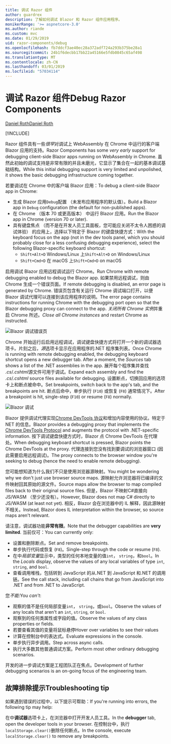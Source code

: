 ```yaml
---
title: 调试 Razor 组件
author: guardrex
description: 了解如何调试 Blazor 和 Razor 组件应用程序。
monikerRange: '>= aspnetcore-3.0'
ms.author: riande
ms.custom: mvc
ms.date: 01/29/2019
uid: razor-components/debug
ms.openlocfilehash: fb7ddcf3ae40ec28a372adf724a293b375be28a1
ms.sourcegitcommit: 24b1f6decbb17bb22a45166e5fdb0845c65af498
ms.translationtype: MT
ms.contentlocale: zh-CN
ms.lasthandoff: 03/01/2019
ms.locfileid: "57034114"
---
```

# <a name="debug-razor-components"></a><span data-ttu-id="fe1ea-103">调试 Razor 组件</span><span class="sxs-lookup"><span data-stu-id="fe1ea-103">Debug Razor Components</span></span>

[<span data-ttu-id="fe1ea-104">Daniel Roth</span><span class="sxs-lookup"><span data-stu-id="fe1ea-104">Daniel Roth</span></span>](https://github.com/danroth27)

[!INCLUDE[](~/includes/razor-components-preview-notice.md)]

<span data-ttu-id="fe1ea-105">Razor 组件具有一些*很早*对调试上 WebAssembly 在 Chrome 中运行的客户端 Blazor 应用的支持。</span><span class="sxs-lookup"><span data-stu-id="fe1ea-105">Razor Components has some *very early* support for debugging client-side Blazor apps running on WebAssembly in Chrome.</span></span> <span data-ttu-id="fe1ea-106">虽然此初始的调试支持是非常有限的并且未磨光，它显示了集合在一起的基本调试基础结构。</span><span class="sxs-lookup"><span data-stu-id="fe1ea-106">While this initial debugging support is very limited and unpolished, it shows the basic debugging infrastructure coming together.</span></span>

<span data-ttu-id="fe1ea-107">若要调试在 Chrome 中的客户端 Blazor 应用：</span><span class="sxs-lookup"><span data-stu-id="fe1ea-107">To debug a client-side Blazor app in Chrome:</span></span>

* <span data-ttu-id="fe1ea-108">生成 Blazor 应用`Debug`配置 （未发布应用程序的默认值）。</span><span class="sxs-lookup"><span data-stu-id="fe1ea-108">Build a Blazor app in `Debug` configuration (the default for non-published apps).</span></span>
* <span data-ttu-id="fe1ea-109">在 Chrome （版本 70 或更高版本） 中运行 Blazor 应用。</span><span class="sxs-lookup"><span data-stu-id="fe1ea-109">Run the Blazor app in Chrome (version 70 or later).</span></span>
* <span data-ttu-id="fe1ea-110">具有键盘焦点 （而不是在开发人员工具面板，您可能应关闭不太令人困惑的调试体验） 的应用上，选择以下特定于 Blazor 的键盘快捷方式：</span><span class="sxs-lookup"><span data-stu-id="fe1ea-110">With the keyboard focus on the app (not in the dev tools panel, which you should probably close for a less confusing debugging experience), select the following Blazor-specific keyboard shortcut:</span></span>
  * <span data-ttu-id="fe1ea-111">`Shift+Alt+D` Windows/Linux 上</span><span class="sxs-lookup"><span data-stu-id="fe1ea-111">`Shift+Alt+D` on Windows/Linux</span></span>
  * <span data-ttu-id="fe1ea-112">`Shift+Cmd+D` 在 macOS 上</span><span class="sxs-lookup"><span data-stu-id="fe1ea-112">`Shift+Cmd+D` on macOS</span></span>

<span data-ttu-id="fe1ea-113">启用调试 Blazor 应用远程调试运行 Chrome。</span><span class="sxs-lookup"><span data-stu-id="fe1ea-113">Run Chrome with remote debugging enabled to debug the Blazor app.</span></span> <span data-ttu-id="fe1ea-114">如果禁用远程调试，则由 Chrome 生成一个错误页面。</span><span class="sxs-lookup"><span data-stu-id="fe1ea-114">If remote debugging is disabled, an error page is generated by Chrome.</span></span> <span data-ttu-id="fe1ea-115">错误页包含有关运行 Chrome 调试端口打开，以便 Blazor 调试代理可以连接到该应用程序的说明。</span><span class="sxs-lookup"><span data-stu-id="fe1ea-115">The error page contains instructions for running Chrome with the debugging port open so that the Blazor debugging proxy can connect to the app.</span></span> <span data-ttu-id="fe1ea-116">*关闭所有 Chrome 实例*并重启 Chrome 所述。</span><span class="sxs-lookup"><span data-stu-id="fe1ea-116">*Close all Chrome instances* and restart Chrome as instructed.</span></span>

![Blazor 调试错误页](https://user-images.githubusercontent.com/1874516/43123091-01ec0796-8ed8-11e8-844c-23b4e6e9d069.png)

<span data-ttu-id="fe1ea-118">Chrome 开始运行后启用远程调试，调试键盘快捷方式将打开一个新的调试器选项卡。片刻之后，*源*选项卡显示在应用程序的.NET 程序集列表。</span><span class="sxs-lookup"><span data-stu-id="fe1ea-118">Once Chrome is running with remote debugging enabled, the debugging keyboard shortcut opens a new debugger tab. After a moment, the *Sources* tab shows a list of the .NET assemblies in the app.</span></span> <span data-ttu-id="fe1ea-119">展开每个程序集并查找 *.cs*/*.cshtml*源文件可用于调试。</span><span class="sxs-lookup"><span data-stu-id="fe1ea-119">Expand each assembly and find the *.cs*/*.cshtml* source files available for debugging.</span></span> <span data-ttu-id="fe1ea-120">设置断点，切换回应用的选项卡上和断点被命中。</span><span class="sxs-lookup"><span data-stu-id="fe1ea-120">Set breakpoints, switch back to the app's tab, and the breakpoints are hit.</span></span> <span data-ttu-id="fe1ea-121">断点后命中，单步执行 (`F10`) 或恢复 (`F8`) 通常情况下。</span><span class="sxs-lookup"><span data-stu-id="fe1ea-121">After a breakpoint is hit, single-step (`F10`) or resume (`F8`) normally.</span></span>

![Blazor 调试](https://user-images.githubusercontent.com/1874516/43123060-efb0b3b0-8ed7-11e8-9ea5-97aa34247a0b.png)

<span data-ttu-id="fe1ea-123">Blazor 提供调试代理实现[Chrome DevTools 协议](https://chromedevtools.github.io/devtools-protocol/)和增加内容使用的协议。特定于 NET 的信息。</span><span class="sxs-lookup"><span data-stu-id="fe1ea-123">Blazor provides a debugging proxy that implements the [Chrome DevTools Protocol](https://chromedevtools.github.io/devtools-protocol/) and augments the protocol with .NET-specific information.</span></span> <span data-ttu-id="fe1ea-124">按下调试键盘快捷方式时，Blazor 点 Chrome DevTools 在代理处。</span><span class="sxs-lookup"><span data-stu-id="fe1ea-124">When debugging keyboard shortcut is pressed, Blazor points the Chrome DevTools at the proxy.</span></span> <span data-ttu-id="fe1ea-125">代理连接到您没有找到要调试的浏览器窗口 (因此需要启用远程调试)。</span><span class="sxs-lookup"><span data-stu-id="fe1ea-125">The proxy connects to the browser window you're seeking to debug (hence the need to enable remote debugging).</span></span>

<span data-ttu-id="fe1ea-126">您可能想知道为什么我们不只是使用浏览器源映射。</span><span class="sxs-lookup"><span data-stu-id="fe1ea-126">You might be wondering why we don't just use browser source maps.</span></span> <span data-ttu-id="fe1ea-127">源映射允许浏览器将已编译的文件映射回其原始的源文件。</span><span class="sxs-lookup"><span data-stu-id="fe1ea-127">Source maps allow the browser to map compiled files back to their original source files.</span></span> <span data-ttu-id="fe1ea-128">但是，Blazor 不映射C#直接向 JS/WASM （至少还没有）。</span><span class="sxs-lookup"><span data-stu-id="fe1ea-128">However, Blazor does not map C# directly to JS/WASM (at least not yet).</span></span> <span data-ttu-id="fe1ea-129">相反，Blazor 会在浏览器中的 IL 解释，因此源映射不相关。</span><span class="sxs-lookup"><span data-stu-id="fe1ea-129">Instead, Blazor does IL interpretation within the browser, so source maps aren't relevant.</span></span>

<span data-ttu-id="fe1ea-130">请注意，调试器功能**非常有限**。</span><span class="sxs-lookup"><span data-stu-id="fe1ea-130">Note that the debugger capabilities are **very limited**.</span></span> <span data-ttu-id="fe1ea-131">当前仅可：</span><span class="sxs-lookup"><span data-stu-id="fe1ea-131">You can currently only:</span></span>

* <span data-ttu-id="fe1ea-132">设置和删除断点。</span><span class="sxs-lookup"><span data-stu-id="fe1ea-132">Set and remove breakpoints.</span></span>
* <span data-ttu-id="fe1ea-133">单步执行代码或恢复 (`F8`)。</span><span class="sxs-lookup"><span data-stu-id="fe1ea-133">Single-step through the code or resume (`F8`).</span></span>
* <span data-ttu-id="fe1ea-134">在中*局部变量*显示中，类型的任何本地变量的值`int`， `string`，和`bool`。</span><span class="sxs-lookup"><span data-stu-id="fe1ea-134">In the *Locals* display, observe the values of any local variables of type `int`, `string`, and `bool`.</span></span>
* <span data-ttu-id="fe1ea-135">查看调用堆栈，包括转到 JavaScript 的从.NET 到 JavaScript 和.NET 的调用链。</span><span class="sxs-lookup"><span data-stu-id="fe1ea-135">See the call stack, including call chains that go from JavaScript into .NET and from .NET to JavaScript.</span></span>

<span data-ttu-id="fe1ea-136">您*不能*:</span><span class="sxs-lookup"><span data-stu-id="fe1ea-136">You *can't*:</span></span>

* <span data-ttu-id="fe1ea-137">观察的值不是任何局部变量`int`， `string`，或`bool`。</span><span class="sxs-lookup"><span data-stu-id="fe1ea-137">Observe the values of any locals that aren't an `int`, `string`, or `bool`.</span></span>
* <span data-ttu-id="fe1ea-138">观察到的任何类属性或字段的值。</span><span class="sxs-lookup"><span data-stu-id="fe1ea-138">Observe the values of any class properties or fields.</span></span>
* <span data-ttu-id="fe1ea-139">若要查看其值的变量将鼠标悬停</span><span class="sxs-lookup"><span data-stu-id="fe1ea-139">Hover over variables to see their values</span></span>
* <span data-ttu-id="fe1ea-140">计算在控制台中的表达式。</span><span class="sxs-lookup"><span data-stu-id="fe1ea-140">Evaluate expressions in the console.</span></span>
* <span data-ttu-id="fe1ea-141">单步执行异步调用。</span><span class="sxs-lookup"><span data-stu-id="fe1ea-141">Step across async calls.</span></span>
* <span data-ttu-id="fe1ea-142">执行大多数其他普通调试方案。</span><span class="sxs-lookup"><span data-stu-id="fe1ea-142">Perform most other ordinary debugging scenarios.</span></span>

<span data-ttu-id="fe1ea-143">开发的进一步调试方案是工程团队正在焦点。</span><span class="sxs-lookup"><span data-stu-id="fe1ea-143">Development of further debugging scenarios is an on-going focus of the engineering team.</span></span>

## <a name="troubleshooting-tip"></a><span data-ttu-id="fe1ea-144">故障排除提示</span><span class="sxs-lookup"><span data-stu-id="fe1ea-144">Troubleshooting tip</span></span>

<span data-ttu-id="fe1ea-145">如果遇到错误的过程中，以下提示可帮助：</span><span class="sxs-lookup"><span data-stu-id="fe1ea-145">If you're running into errors, the following tip may help:</span></span>

<span data-ttu-id="fe1ea-146">在中**调试器**选项卡上，在浏览器中打开开发人员工具。</span><span class="sxs-lookup"><span data-stu-id="fe1ea-146">In the **debugger** tab, open the developer tools in your browser.</span></span> <span data-ttu-id="fe1ea-147">在控制台中，执行`localStorage.clear()`删除任何断点。</span><span class="sxs-lookup"><span data-stu-id="fe1ea-147">In the console, execute `localStorage.clear()` to remove any breakpoints.</span></span>
